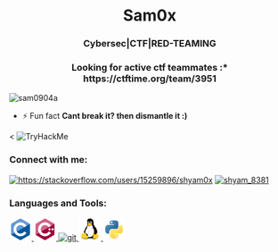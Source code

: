<h1 align="center">Sam0x</h1>
<h3 align="center">Cybersec|CTF|RED-TEAMING</h3>
<h3 align="center">Looking for active ctf teammates :* https://ctftime.org/team/3951 </h3>

<p align="left"> <img src="https://komarev.com/ghpvc/?username=sam0904a&label=Profile%20views&color=0e75b6&style=flat" alt="sam0904a" /> </p>

- ⚡ Fun fact **Cant break it? then dismantle it :)**
 
 <p align="left">< <img src="https://tryhackme-badges.s3.amazonaws.com/shyamganesh.png" alt="TryHackMe"></p>


<h3 align="left">Connect with me:</h3>
<p align="left">
<a href="https://stackoverflow.com/users/https://stackoverflow.com/users/15259896/shyam0x" target="blank"><img align="center" src="https://raw.githubusercontent.com/rahuldkjain/github-profile-readme-generator/master/src/images/icons/Social/stack-overflow.svg" alt="https://stackoverflow.com/users/15259896/shyam0x" height="30" width="40" /></a>
<a href="https://instagram.com/shyam_8381" target="blank"><img align="center" src="https://raw.githubusercontent.com/rahuldkjain/github-profile-readme-generator/master/src/images/icons/Social/instagram.svg" alt="shyam_8381" height="30" width="40" /></a>
</p>

<h3 align="left">Languages and Tools:</h3>
<p align="left"> <a href="https://www.cprogramming.com/" target="_blank"> <img src="https://raw.githubusercontent.com/devicons/devicon/master/icons/c/c-original.svg" alt="c" width="40" height="40"/> </a> <a href="https://www.w3schools.com/cpp/" target="_blank"> <img src="https://raw.githubusercontent.com/devicons/devicon/master/icons/cplusplus/cplusplus-original.svg" alt="cplusplus" width="40" height="40"/> </a> <a href="https://git-scm.com/" target="_blank"> <img src="https://www.vectorlogo.zone/logos/git-scm/git-scm-icon.svg" alt="git" width="40" height="40"/> </a> <a href="https://www.linux.org/" target="_blank"> <img src="https://raw.githubusercontent.com/devicons/devicon/master/icons/linux/linux-original.svg" alt="linux" width="40" height="40"/> </a> <a href="https://www.python.org" target="_blank"> <img src="https://raw.githubusercontent.com/devicons/devicon/master/icons/python/python-original.svg" alt="python" width="40" height="40"/> </a> </p>

